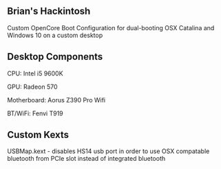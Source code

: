 ## Brian's Hackintosh
Custom OpenCore Boot Configuration for dual-booting OSX Catalina and Windows 10 on a custom desktop

## Desktop Components
CPU: Intel i5 9600K

GPU: Radeon 570

Motherboard: Aorus Z390 Pro Wifi

BT/WiFi: Fenvi T919

## Custom Kexts
USBMap.kext - disables HS14 usb port in order to use OSX compatable bluetooth from PCIe slot instead of integrated bluetooth
